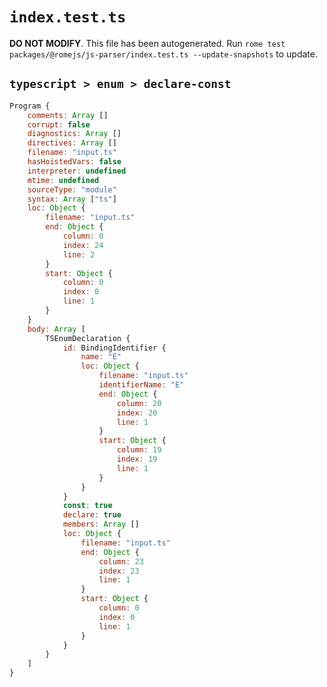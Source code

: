 # `index.test.ts`

**DO NOT MODIFY**. This file has been autogenerated. Run `rome test packages/@romejs/js-parser/index.test.ts --update-snapshots` to update.

## `typescript > enum > declare-const`

```javascript
Program {
	comments: Array []
	corrupt: false
	diagnostics: Array []
	directives: Array []
	filename: "input.ts"
	hasHoistedVars: false
	interpreter: undefined
	mtime: undefined
	sourceType: "module"
	syntax: Array ["ts"]
	loc: Object {
		filename: "input.ts"
		end: Object {
			column: 0
			index: 24
			line: 2
		}
		start: Object {
			column: 0
			index: 0
			line: 1
		}
	}
	body: Array [
		TSEnumDeclaration {
			id: BindingIdentifier {
				name: "E"
				loc: Object {
					filename: "input.ts"
					identifierName: "E"
					end: Object {
						column: 20
						index: 20
						line: 1
					}
					start: Object {
						column: 19
						index: 19
						line: 1
					}
				}
			}
			const: true
			declare: true
			members: Array []
			loc: Object {
				filename: "input.ts"
				end: Object {
					column: 23
					index: 23
					line: 1
				}
				start: Object {
					column: 0
					index: 0
					line: 1
				}
			}
		}
	]
}
```
